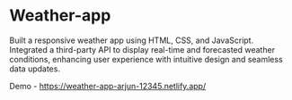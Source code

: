 # Weather-app
Built a responsive weather app using HTML, CSS, and JavaScript. Integrated a third-party API to display real-time and forecasted weather conditions, enhancing user experience with intuitive design and seamless data updates.


Demo - https://weather-app-arjun-12345.netlify.app/
